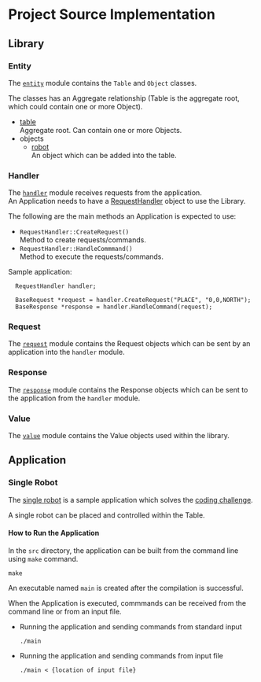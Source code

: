 # Project Source Implementation

## Library

### Entity

The [`entity`](lib/entity/) module contains the `Table` and `Object` classes.

The classes has an Aggregate relationship (Table is the aggregate root, which could contain one or more Object).  
* [table](lib/entity/table.h)  
  Aggregate root. Can contain one or more Objects.
* objects
  * [robot](lib/entity/robot_object.h)  
  An object which can be added into the table.

### Handler

The [`handler`](lib/handler/) module receives requests from the application.  
An Application needs to have a [RequestHandler](lib/handler/request_handler.h) object to use the Library.

The following are the main methods an Application is expected to use:
* `RequestHandler::CreateRequest()`  
Method to create requests/commands.
* `RequestHandler::HandleCommmand()`  
Method to execute the requests/commands.

Sample application:
```
  RequestHandler handler;

  BaseRequest *request = handler.CreateRequest("PLACE", "0,0,NORTH");
  BaseResponse *response = handler.HandleCommand(request);
```

### Request

The [`request`](lib/request/) module contains the Request objects which can be sent by an application into the `handler` module.

### Response

The [`response`](lib/response/) module contains the Response objects which can be sent to the application from the `handler` module.

### Value

The [`value`](lib/value/) module contains the Value objects used within the library.

## Application

### Single Robot

The [single robot](apps/single.cc) is a sample application which solves the [coding challenge](../README.md#challenge).

A single robot can be placed and controlled within the Table.

#### How to Run the Application

In the `src` directory, the application can be built from the command line using `make` command.
```
make
```

An executable named `main` is created after the compilation is successful.

When the Application is executed, commmands can be received from the command line or from an input file.
* Running the application and sending commands from standard input
  ```
  ./main
  ```
* Running the application and sending commands from input file
  ```
  ./main < {location of input file}
  ```